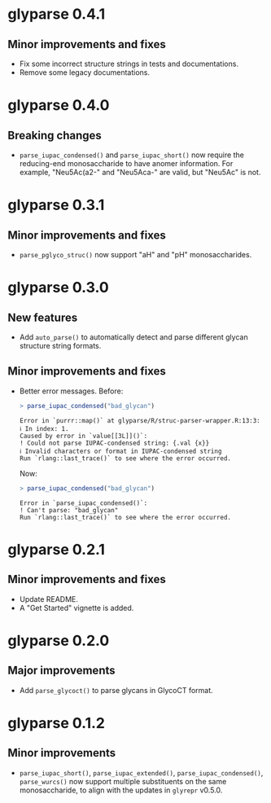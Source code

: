 # glyparse 0.4.1

## Minor improvements and fixes

* Fix some incorrect structure strings in tests and documentations.
* Remove some legacy documentations.

# glyparse 0.4.0

## Breaking changes

* `parse_iupac_condensed()` and `parse_iupac_short()` now require the reducing-end monosaccharide to have anomer information. For example, "Neu5Ac(a2-" and "Neu5Aca-" are valid, but "Neu5Ac" is not.

# glyparse 0.3.1

## Minor improvements and fixes

* `parse_pglyco_struc()` now support "aH" and "pH" monosaccharides.

# glyparse 0.3.0

## New features

* Add `auto_parse()` to automatically detect and parse different glycan structure string formats.

## Minor improvements and fixes

* Better error messages.
  Before:
  ```r
  > parse_iupac_condensed("bad_glycan")
  ```
  ```
  Error in `purrr::map()` at glyparse/R/struc-parser-wrapper.R:13:3:
  ℹ In index: 1.
  Caused by error in `value[[3L]]()`:
  ! Could not parse IUPAC-condensed string: {.val {x}}
  ℹ Invalid characters or format in IUPAC-condensed string
  Run `rlang::last_trace()` to see where the error occurred.
  ```
  Now:
  ```r
  > parse_iupac_condensed("bad_glycan")
  ```
  ```
  Error in `parse_iupac_condensed()`:
  ! Can't parse: "bad_glycan"
  Run `rlang::last_trace()` to see where the error occurred.
  ```

# glyparse 0.2.1

## Minor improvements and fixes

* Update README.
* A "Get Started" vignette is added.

# glyparse 0.2.0

## Major improvements

* Add `parse_glycoct()` to parse glycans in GlycoCT format.

# glyparse 0.1.2

## Minor improvements

* `parse_iupac_short()`, `parse_iupac_extended()`, `parse_iupac_condensed()`,
  `parse_wurcs()` now support multiple substituents on the same monosaccharide,
  to align with the updates in `glyrepr` v0.5.0.
